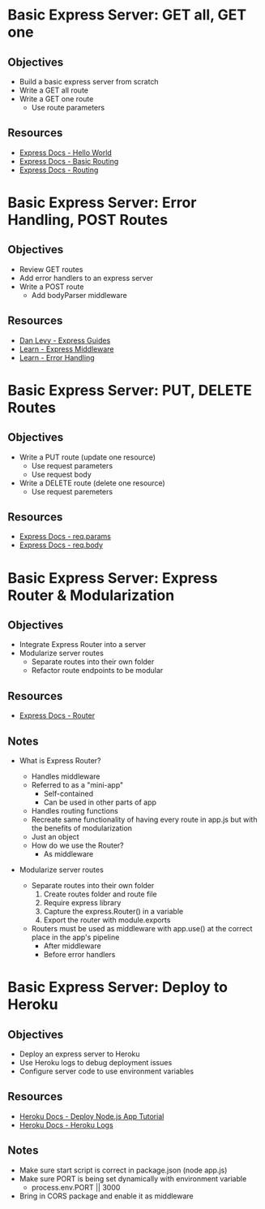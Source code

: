 # Basic Express Server: GET all, GET one

## Objectives

* Build a basic express server from scratch
* Write a GET all route
* Write a GET one route
  * Use route parameters

## Resources

* [Express Docs - Hello World](https://expressjs.com/en/starter/hello-world.html)
* [Express Docs - Basic Routing](https://expressjs.com/en/starter/basic-routing.html)
* [Express Docs - Routing](https://expressjs.com/en/guide/routing.html)






# Basic Express Server: Error Handling, POST Routes

## Objectives

* Review GET routes
* Add error handlers to an express server
* Write a POST route
  * Add bodyParser middleware

## Resources

* [Dan Levy - Express Guides](https://github.com/justsml/guides/blob/master/express/setup-guide/app.js)
* [Learn - Express Middleware](https://learn-2.galvanize.com/cohorts/757/blocks/29/content_files/Server%20Development/06-libraries.md)
* [Learn - Error Handling](https://learn-2.galvanize.com/cohorts/757/blocks/29/content_files/Server%20Development/07-errors.md)




# Basic Express Server: PUT, DELETE Routes

## Objectives

* Write a PUT route (update one resource)
  - Use request parameters
  - Use request body
* Write a DELETE route (delete one resource)
  - Use request paremeters

## Resources

* [Express Docs - req.params](https://expressjs.com/en/4x/api.html#req.params)
* [Express Docs - req.body](https://expressjs.com/en/4x/api.html#req.body)





# Basic Express Server: Express Router & Modularization

## Objectives

* Integrate Express Router into a server
* Modularize server routes
  - Separate routes into their own folder
  - Refactor route endpoints to be modular

## Resources

* [Express Docs - Router](https://expressjs.com/en/4x/api.html#router)

## Notes

* What is Express Router?
  - Handles middleware
  - Referred to as a "mini-app"
    * Self-contained
    * Can be used in other parts of app
  - Handles routing functions
  - Recreate same functionality of having every route in app.js but with the benefits of modularization
  - Just an object
  - How do we use the Router?
    * As middleware

* Modularize server routes
  - Separate routes into their own folder
    1. Create routes folder and route file
    2. Require express library
    3. Capture the express.Router() in a variable
    4. Export the router with module.exports
  - Routers must be used as middleware with app.use() at the correct place in the app's pipeline
    * After middleware
    * Before error handlers



# Basic Express Server: Deploy to Heroku

## Objectives

* Deploy an express server to Heroku
* Use Heroku logs to debug deployment issues
* Configure server code to use environment variables

## Resources

* [Heroku Docs - Deploy Node.js App Tutorial](https://devcenter.heroku.com/articles/getting-started-with-nodejs)
* [Heroku Docs - Heroku Logs](https://devcenter.heroku.com/articles/getting-started-with-nodejs#view-logs)

## Notes

* Make sure start script is correct in package.json (node app.js)
* Make sure PORT is being set dynamically with environment variable
  - process.env.PORT || 3000
* Bring in CORS package and enable it as middleware
